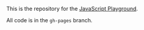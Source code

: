 This is the repository for the [JavaScript Playground](http://javascriptplayground.com).

All code is in the `gh-pages` branch.
